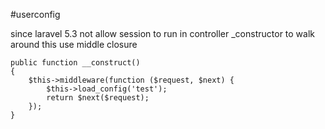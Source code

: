 #userconfig


since laravel 5.3 not allow session to run in controller _constructor to walk around this use middle closure

    public function __construct()
    {
        $this->middleware(function ($request, $next) {
            $this->load_config('test');
            return $next($request);
        });
    }
